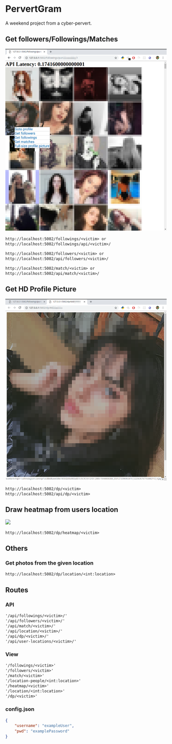 # PervertGram

A weekend project from a cyber-pervert.

## Get followers/Followings/Matches
![](images/0.png)

```
http://localhost:5002/followings/<victim> or
http://localhost:5002/followings/api/<victim>/
```
```
http://localhost:5002/followers/<victim> or
http://localhost:5002/api/followers/<victim>/
```
```
http://localhost:5002/match/<victim> or
http://localhost:5002/api/match/<victim>/
```

## Get HD Profile Picture

![](images/1.png)
```
http://localhost:5002/dp/<victim>
http://localhost:5002/api/dp/<victim>
```
## Draw heatmap from users location 

![](images/2.gif)

```
http://localhost:5002/dp/heatmap/<victim>
```
## Others

### Get photos from the given location

```
http://localhost:5002/dp/location/<int:location>
```


## Routes
### API
```
'/api/followings/<victim>/'
'/api/followers/<victim>/'
'/api/match/<victim>/'
'/api/location/<victim>/'
'/api/dp/<victim>/'
'/api/user-locations/<victim>/'
```

### View
```
'/followings/<victim>'
'/followers/<victim>'
'/match/<victim>'
'/location-people/<int:location>'
'/heatmap/<victim>'
'/location/<int:location>'
'/dp/<victim>'
```
### config.json

```json
{
    "username": "exampleUser",
    "pwd": "examplePassword"
}

```